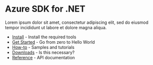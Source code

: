 # Azure SDK for .NET

Lorem ipsum dolor sit amet, consectetur adipiscing elit, sed do eiusmod tempor incididunt ut labore et dolore magna aliqua. 

* [Install](#) - Install the required tools
* [Get Started](#) - Go from zero to Hello World
* [How-to](#) - Samples and tutorials
* [Downloads](#) - Is this necessary?
* [Reference](#) - API documentation   

